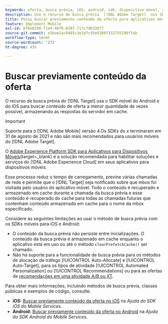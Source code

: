 ```yaml
---
keywords: oferta, busca prévia, iOS, android, sdk, dispositivo móvel, sdk móvel, $8
description: Use o recurso de busca prévia  [!DNL Adobe Target]  nos SDKs móveis para iOS e Android para buscar conteúdo de oferta a menor quantidade de vezes possível, armazenando as respostas do servidor em cache.
title: Posso buscar previamente conteúdo da oferta para aplicativos móveis?
feature: Implement Mobile
exl-id: 6f8e8298-f1e9-46f0-828f-717c7d632077
source-git-commit: e5bae1ac9485c3e1d7c55e6386f332755196ffab
workflow-type: tm+mt
source-wordcount: '272'
ht-degree: 43%

---
```


# Buscar previamente conteúdo da oferta

O recurso de busca prévia do [!DNL Target] usa o SDK móvel do Android e do iOS para buscar conteúdo de oferta a menor quantidade de vezes possível, armazenando as respostas do servidor em cache.

>[!IMPORTANT]
>
>Suporte para o [!DNL Adobe Mobile] versão 4.Os SDKs do *x* terminaram em 31 de agosto de 2021 e não são mais recomendados para usuários móveis do [!DNL Adobe Target].
>
>O [Adobe Experience Platform SDK para Aplicativos para Dispositivos Móveis](https://developer.adobe.com/client-sdks/documentation/){target=_blank} é a solução recomendada para habilitar soluções e serviços do [!DNL Adobe Experience Cloud] em seus aplicativos para dispositivos móveis.

Esse processo reduz o tempo de carregamento, previne várias chamadas de rede e permite que o [!DNL Target] seja notificado sobre que mbox foi visitada pelo usuário do aplicativo móvel. Todo o conteúdo é recuperado e armazenado em cache durante a chamada da busca prévia e esse conteúdo é recuperado do cache para todas as chamadas futuras que contenham conteúdo armazenado em cache para o nome da mbox especificado.

Considere as seguintes limitações ao usar o método de busca prévia com os SDKs móveis para iOS e Android:

* O conteúdo da busca prévia não persiste entre inicializações. O conteúdo da busca prévia é armazenado em cache enquanto o aplicativo está em uso ou até o método `clearPrefetchCache()` ser chamado.
* Não há suporte para a funcionalidade de busca prévia para os métodos de alocação de tráfego [!UICONTROL Auto-Allocate] e [!UICONTROL Auto-Target], para os tipos de atividade [!UICONTROL Automated Personalization] ou [!UICONTROL Recommendations] ou para as ofertas de [recomendações em uma atividade A/B ou XT](https://experienceleague.adobe.com/docs/target/using/recommendations/recommendations-as-an-offer.html?lang=pt-BR).

Para obter mais informações, incluindo métodos de busca prévia, classes públicas e exemplos de código, consulte:

* **iOS:** [Buscar previamente conteúdo da oferta no iOS](https://experienceleague.adobe.com/docs/mobile-services/ios/target-ios/c-mob-target-prefetch-ios.html) na *Ajuda do SDK iOS do Mobile Services*.
* **Android:** [Buscar previamente conteúdo da oferta no Android](https://experienceleague.adobe.com/docs/mobile-services/android/target-android/c-mob-target-prefetch-android.html) na *Ajuda do SDK Android do Mobile Services*.
